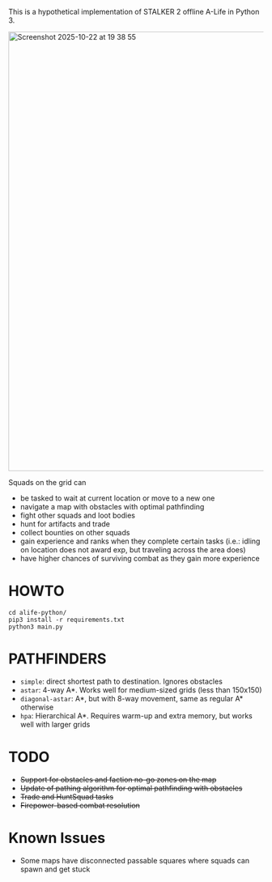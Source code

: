 This is a hypothetical implementation of STALKER 2 offline A-Life in Python 3.

<img width="1053" height="868" alt="Screenshot 2025-10-22 at 19 38 55" src="https://github.com/user-attachments/assets/fcba280d-8147-4cd2-8284-864a089c28c0" />

Squads on the grid can
- be tasked to wait at current location or move to a new one
- navigate a map with obstacles with optimal pathfinding
- fight other squads and loot bodies
- hunt for artifacts and trade
- collect bounties on other squads
- gain experience and ranks when they complete certain tasks (i.e.: idling on location does not award exp, but traveling across the area does)
- have higher chances of surviving combat as they gain more experience

# HOWTO
    cd alife-python/
    pip3 install -r requirements.txt
    python3 main.py

# PATHFINDERS
- `simple`: direct shortest path to destination. Ignores obstacles
- `astar`: 4-way A*. Works well for medium-sized grids (less than 150x150)
- `diagonal-astar`: A*, but with 8-way movement, same as regular A* otherwise
- `hpa`: Hierarchical A*. Requires warm-up and extra memory, but works well with larger grids

# TODO
- ~~Support for obstacles and faction no-go zones on the map~~
- ~~Update of pathing algorithm for optimal pathfinding with obstacles~~
- ~~Trade and HuntSquad tasks~~
- ~~Firepower-based combat resolution~~

# Known Issues
- Some maps have disconnected passable squares where squads can spawn and get stuck
